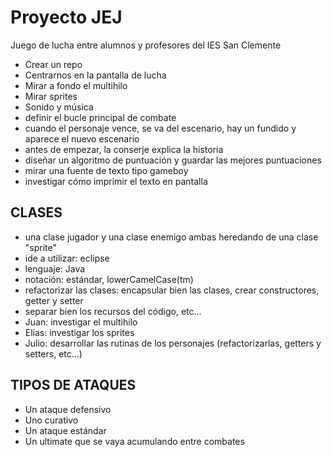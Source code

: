# Proyecto JEJ
Juego de lucha entre alumnos y profesores del IES San Clemente

- Crear un repo
- Centrarnos en la pantalla de lucha
- Mirar a fondo el multihilo
- Mirar sprites
- Sonido y música
- definir el bucle principal de combate
- cuando el personaje vence, se va del escenario, hay un fundido y aparece el nuevo escenario
- antes de empezar, la conserje explica la historia
- diseñar un algoritmo de puntuación y guardar las mejores puntuaciones
- mirar una fuente de texto tipo gameboy
- investigar cómo imprimir el texto en pantalla



## CLASES
- una clase jugador y una clase enemigo ambas heredando de una clase "sprite"
- ide a utilizar: eclipse
- lenguaje: Java
- notación: estándar, lowerCamelCase(tm)
- refactorizar las clases: encapsular bien las clases, crear constructores, getter y setter
- separar bien los recursos del código, etc...
- Juan: investigar el multihilo
- Elías: investigar los sprites
- Julio: desarrollar las rutinas de los personajes (refactorizarlas, getters y setters, etc...)



## TIPOS DE ATAQUES
- Un ataque defensivo
- Uno curativo
- Un ataque estándar
- Un ultimate que se vaya acumulando entre combates
